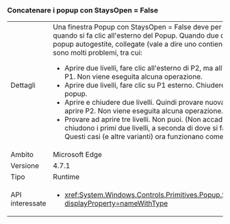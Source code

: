 ### <a name="chained-popups-with-staysopenfalse"></a>Concatenare i popup con StaysOpen = False

|   |   |
|---|---|
|Dettagli|Una finestra Popup con StaysOpen = False deve per chiudere quando si fa clic all'esterno del Popup. Quando due o più tale popup autogestite, collegate (vale a dire uno contiene un altro), sono molti problemi, tra cui:<ul><li>Aprire due livelli, fare clic all'esterno di P2, ma all'interno di P1.  Non viene eseguita alcuna operazione.</li><li>Aprire due livelli, fare clic su P1 esterno.  Chiudere entrambi i popup.</li><li>Aprire e chiudere due livelli.  Quindi provare nuovamente ad aprire P2.  Non viene eseguita alcuna operazione.</li><li>Provare ad aprire tre livelli.  Non puoi.  (Non accade nulla o chiudono i primi due livelli, a seconda di dove si fa clic su.) Questi casi (e altre varianti) ora funzionano come previsto.</li></ul>|
|Ambito|Microsoft Edge|
|Versione|4.7.1|
|Tipo|Runtime|
|API interessate|<ul><li><xref:System.Windows.Controls.Primitives.Popup.StaysOpen?displayProperty=nameWithType></li></ul>|

